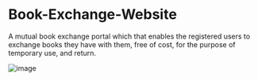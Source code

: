 # Book-Exchange-Website
A mutual book exchange portal which that enables the registered users to exchange books they have with them, free of cost, for the purpose of temporary use, and  return.

![image](https://user-images.githubusercontent.com/69581719/204357991-e60bbdca-6496-4d6a-8c32-b71bca4580f5.png)

